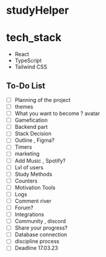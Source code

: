 # studyHelper

# tech_stack

- React
- TypeScript
- Tailwind CSS

## To-Do List

- [ ] Planning of the project
- [ ] themes
- [ ] What you want to become ? avatar
- [ ] Gamefication
- [ ] Backend part
- [ ] Stack Decision
- [ ] Outline , Figma?
- [ ] Timers
- [ ] marketing
- [ ] Add Music , Spotify?
- [ ] Lvl of users
- [ ] Study Methods
- [ ] Counters
- [ ] Motivation Tools
- [ ] Logs
- [ ] Comment river
- [ ] Forum?
- [ ] Integrations
- [ ] Community , discord
- [ ] Share your progress?
- [ ] Database connection
- [ ] discipline process
- [ ] Deadline 17.03.23
